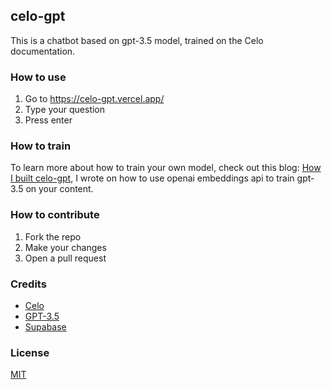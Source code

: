 ## celo-gpt

This is a chatbot based on gpt-3.5 model, trained on the Celo documentation.

### How to use

1. Go to https://celo-gpt.vercel.app/
2. Type your question
3. Press enter

### How to train

To learn more about how to train your own model, check out this blog: [How I built celo-gpt](https://github.com/mbukeRepo/celo-gpt-core), I wrote on how to use openai embeddings api to train gpt-3.5 on your content.

### How to contribute

1. Fork the repo
2. Make your changes
3. Open a pull request

### Credits

- [Celo](https://celo.org/)
- [GPT-3.5](http://openai.com/)
- [Supabase](https://supabase.com/)

### License

[MIT](https://choosealicense.com/licenses/mit/)
